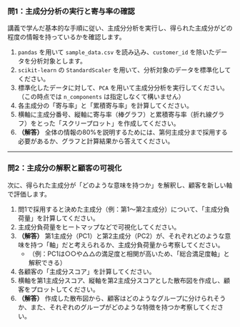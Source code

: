 ### **問1：主成分分析の実行と寄与率の確認**

講義で学んだ基本的な手順に従い、主成分分析を実行し、得られた主成分がどの程度の情報を持っているかを確認します。

1.  `pandas` を用いて `sample_data.csv` を読み込み、`customer_id` を除いたデータを分析対象とします。
2.  `scikit-learn` の `StandardScaler` を用いて、分析対象のデータを標準化してください。
3.  標準化したデータに対して、`PCA` を用いて主成分分析を実行してください。（この時点では `n_components` は指定しなくて構いません）
4.  各主成分の「寄与率」と「累積寄与率」を計算してください。
5.  横軸に主成分番号、縦軸に寄与率（棒グラフ）と累積寄与率（折れ線グラフ）をとった「スクリープロット」を作成してください。
6.  **（解答）** 全体の情報の80%を説明するためには、第何主成分まで採用する必要があるか、グラフと計算結果から答えてください。

---

### **問2：主成分の解釈と顧客の可視化**

次に、得られた主成分が「どのような意味を持つか」を解釈し、顧客を新しい軸で評価します。

1.  問1で採用すると決めた主成分（例：第1〜第2主成分）について、「主成分負荷量」を計算してください。
2.  主成分負荷量をヒートマップなどで可視化してください。
3.  **（解答）** 第1主成分（PC1）と第2主成分（PC2）が、それぞれどのような意味を持つ「軸」だと考えられるか、主成分負荷量から考察してください。
    -   （例：PC1は○○や△△の満足度と相関が高いため、「総合満足度軸」と解釈できる）
4.  各顧客の「主成分スコア」を計算してください。
5.  横軸を第1主成分スコア、縦軸を第2主成分スコアとした散布図を作成し、顧客をプロットしてください。
6.  **（解答）** 作成した散布図から、顧客はどのようなグループに分けられそうか、また、それぞれのグループがどのような特徴を持つか考察してください。
